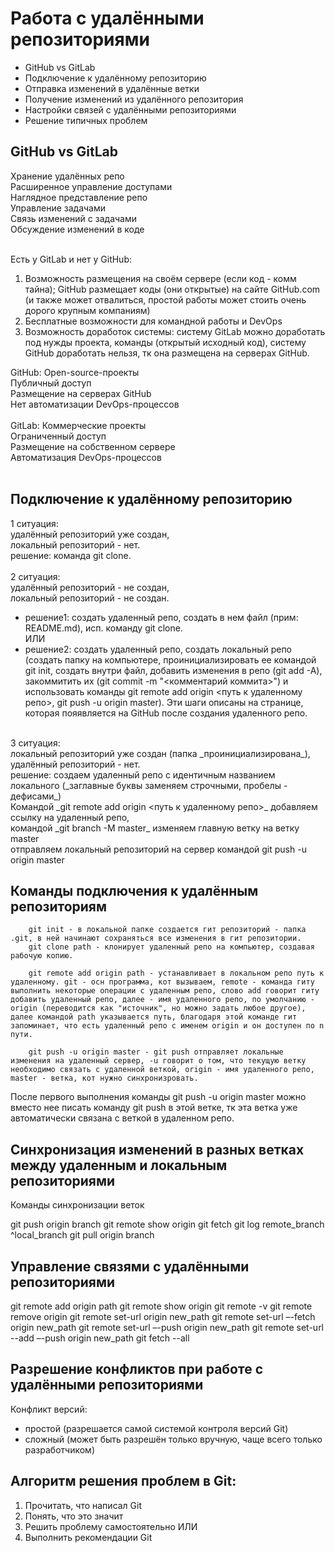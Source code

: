 # Работа с удалёнными репозиториями

- GitHub vs GitLab
- Подключение к удалённому репозиторию
- Отправка изменений в удалённые ветки
- Получение изменений из удалённого репозитория
- Настройки связей с удалёнными репозиториями
- Решение типичных проблем

## GitHub vs GitLab

Хранение удалённых репо<br>
Расширенное управление доступами<br>
Наглядное представление репо<br>
Управление задачами<br>
Связь изменений с задачами<br>
Обсуждение изменений в коде<br>
<br>

Есть у GitLab и нет у GitHub:

1. Возможность размещения на своём сервере (если код - комм тайна); GitHub размещает коды (они открытые) на сайте GitHub.com (и также может отвалиться, простой работы может стоить очень дорого крупным компаниям)
2. Бесплатные возможности для командной работы и DevOps
3. Возможность доработок системы: систему GitLab можно доработать под нужды проекта, команды (открытый исходный код), систему GitHub доработать нельзя, тк она размещена на серверах GitHub.

GitHub:
Open-source-проекты<br>
Публичный доступ<br>
Размещение на серверах GitHub<br>
Нет автоматизации DevOps-процессов<br>
<br>
GitLab:
Коммерческие проекты<br>
Ограниченный доступ<br>
Размещение на собственном сервере<br>
Автоматизация DevOps-процессов<br>
<br>

## Подключение к удалённому репозиторию

1 ситуация:<br>
удалённый репозиторий уже создан,<br>
локальный репозиторий - нет.<br>
решение: команда git clone.<br>
<br>
2 ситуация:<br>
удалённый репозиторий - не создан,<br>
локальный репозиторий - не создан.<br>

- решение1: создать удаленный репо, создать в нем файл (прим: README.md), исп. команду git clone.<br>
  ИЛИ <br>
- решение2: создать удаленный репо, создать локальный репо (создать папку на компьютере, проинициализировать ее командой git init, создать внутри файл, добавить изменения в репо (git add -A), закоммитить их (git commit -m "<комментарий коммита>") и использовать команды git remote add origin <путь к удаленному репо>, git push -u origin master). Эти шаги описаны на странице, которая пояявляется на GitHub после создания удаленного репо.<br>

<br>
3 ситуация:<br>
локальный репозиторий уже создан (папка _проинициализирована_),<br>
удалённый репозиторий - нет.<br>
решение: создаем удаленный репо с идентичным названием локального (_заглавные буквы заменяем строчными, пробелы - дефисами_)<br>
Командой _git remote add origin <путь к удаленному репо>_ добавляем ссылку на удаленный репо,<br>
командой _git branch -M master_ изменяем главную ветку на ветку master<br>
отправляем локальный репозиторий на сервер командой git push -u origin master<br>

## Команды подключения к удалённым репозиториям

        git init - в локальной папке создается гит репозиторий - папка .git, в ней начинают сохраняться все изменения в гит репозитории.
        git clone path - клонирует удаленный репо на компьютер, создавая рабочую копию.

        git remote add origin path - устанавливает в локальном репо путь к удаленному. git - осн программа, кот вызываем, remote - команда гиту выполнить некоторые операции с удаленным репо, слово add говорит гиту добавить удаленный репо, далее - имя удаленного репо, по умолчанию - origin (переводится как "источник", но можно задать любое другое), далее командой path указывается путь, благодаря этой команде гит запоминает, что есть удаленный репо с именем origin и он доступен по n пути.

        git push -u origin master - git push отправляет локальные изменения на удаленный сервер, -u говорит о том, что текущую ветку необходимо связать с удаленной веткой, origin - имя удаленного репо, master - ветка, кот нужно синхронизровать.

После первого выполнения команды git push -u origin master можно вместо нее писать команду git push в этой ветке, тк эта ветка уже автоматически связана с веткой в удаленном репо.

## Синхронизация изменений в разных ветках между удаленным и локальным репозиториями

Команды синхронизации веток

git push origin branch
git remote show origin
git fetch
git log remote_branch ^local_branch
git pull origin branch

## Управление связями с удалёнными репозиториями

git remote add origin path
git remote show origin
git remote -v
git remote remove origin
git remote set-url origin new_path
git remote set-url –-fetch origin new_path
git remote set-url –-push origin new_path
git remote set-url --add –-push origin new_path
git fetch --all

## Разрешение конфликтов при работе с удалёнными репозиториями

Конфликт версий:

- простой (разрешается самой системой контроля версий Git)
- сложный (может быть разрешён только вручную, чаще всего только разработчиком)

## Алгоритм решения проблем в Git:

1. Прочитать, что написал Git
2. Понять, что это значит
3. Решить проблему самостоятельно
   ИЛИ
4. Выполнить рекомендации Git
